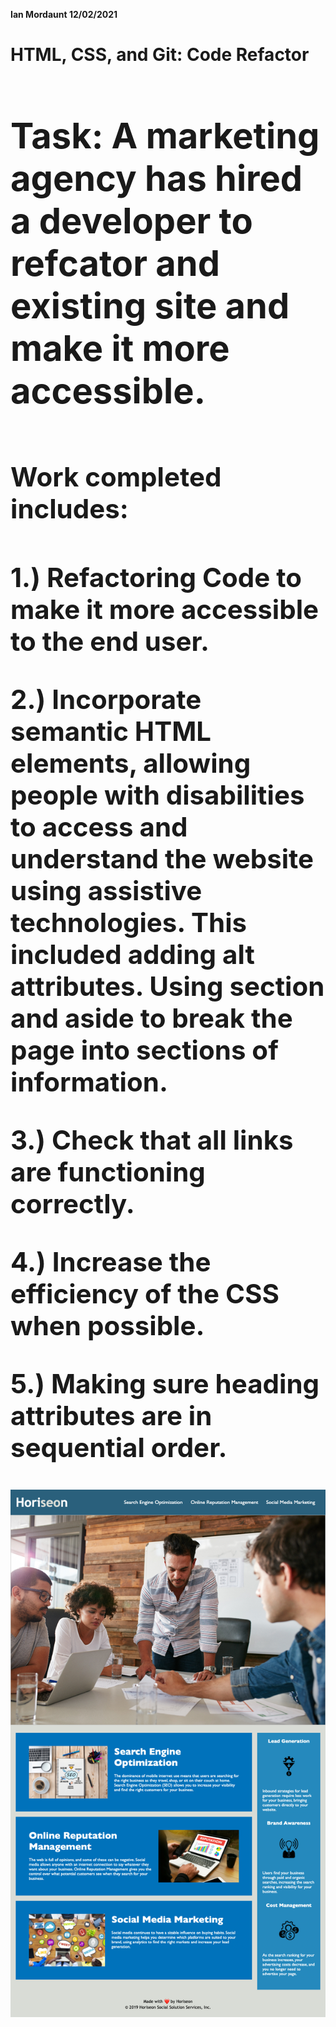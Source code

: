 <strong>Ian Mordaunt 12/02/2021<strong>

<div>
<h1>HTML, CSS, and Git: Code Refactor<h1>
<div>
<p>
<h1>Task: A marketing agency has hired a developer to refcator and existing site and make it more accessible.<h1>
<p>

<p>
<h2>Work completed includes:<h2>
<p>
1.) Refactoring Code to make it more accessible to the end user.
<p>
2.) Incorporate semantic HTML elements, allowing people with disabilities to access and understand the website using assistive technologies. This included adding alt attributes. Using section and aside to break the page into sections of information. 
<p>
3.) Check that all links are functioning correctly.

4.) Increase the efficiency of the CSS when possible.

5.) Making sure heading attributes are in sequential order.



![my screenshot](https://github.com/IanMordaunt/01-code_refactor/blob/master/assets/images/%20Horiseon1%20-%20ianmordaunt.github.io.png)
